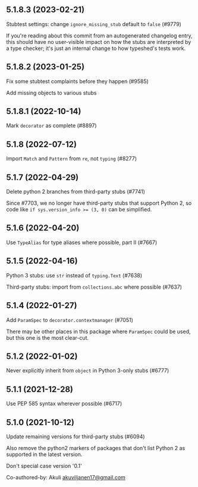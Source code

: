 ## 5.1.8.3 (2023-02-21)

Stubtest settings: change `ignore_missing_stub` default to `false` (#9779)

If you're reading about this commit from an autogenerated changelog entry, this should have no user-visible impact on how the stubs are interpreted by a type checker; it's just an internal change to how typeshed's tests work.

## 5.1.8.2 (2023-01-25)

Fix some stubtest complaints before they happen (#9585)

Add missing objects to various stubs

## 5.1.8.1 (2022-10-14)

Mark `decorator` as complete (#8897)

## 5.1.8 (2022-07-12)

Import `Match` and `Pattern` from `re`, not `typing` (#8277)

## 5.1.7 (2022-04-29)

Delete python 2 branches from third-party stubs (#7741)

Since #7703, we no longer have third-party stubs that support Python 2, so code like `if sys.version_info >= (3, 0)` can be simplified.

## 5.1.6 (2022-04-20)

Use `TypeAlias` for type aliases where possible, part II (#7667)

## 5.1.5 (2022-04-16)

Python 3 stubs: use `str` instead of `typing.Text` (#7638)

Third-party stubs: import from `collections.abc` where possible (#7637)

## 5.1.4 (2022-01-27)

Add `ParamSpec` to `decorator.contextmanager` (#7051)

There may be other places in this package where `ParamSpec` could be used, but this one is the most clear-cut.

## 5.1.2 (2022-01-02)

Never explicitly inherit from `object` in Python 3-only stubs (#6777)

## 5.1.1 (2021-12-28)

Use PEP 585 syntax wherever possible (#6717)

## 5.1.0 (2021-10-12)

Update remaining versions for third-party stubs (#6094)

Also remove the python2 markers of packages that don't list Python 2
as supported in the latest version.

Don't special case version '0.1'

Co-authored-by: Akuli <akuviljanen17@gmail.com>

